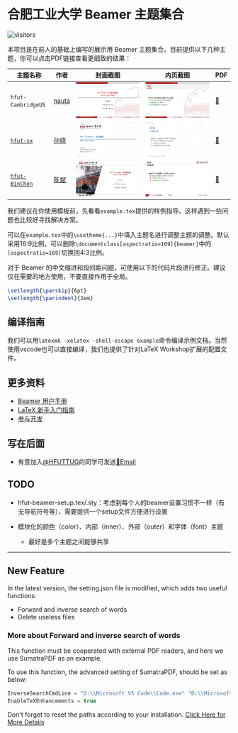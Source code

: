 # 合肥工业大学 Beamer 主题集合

![visitors](https://visitor-badge.glitch.me/badge?page_id=HFUTTUG.Beamer)

本项目是在前人的基础上编写的展示用 Beamer 主题集合。目前提供以下几种主题，你可以点击PDF链接查看更细致的结果：

| 主题名称             | 作者                            | 封面截图                                     | 内页截图                                     | PDF                          |
| ---------------- | ---------------------------------- | ---------------------------------------- | ---------------------------------------- | ---------------------------------------- |
| `hfut-CambridgeUS` | [nauta](https://github.com/nautaa) | ![hfut-CambridgeUS-front](https://github.com/HFUTTUG/HFUT-Beamer/raw/images/hfut-CambridgeUS-front.png) | ![hfut-CambridgeUS-inner](https://github.com/HFUTTUG/HFUT-Beamer/raw/images/hfut-CambridgeUS-inner.png) | [🔗](https://github.com/HFUTTUG/HFUT-Beamer/raw/images/hfut-CambridgeUS.pdf) |
| [`hfut-sx`](https://github.com/sxhfut/Beamer-HFUT) | [孙晓](https://github.com/sxhfut/)   | ![hfut-front](https://github.com/HFUTTUG/HFUT-Beamer/raw/images/hfut-sx-front.png) | ![hfut-inner](https://github.com/HFUTTUG/HFUT-Beamer/raw/images/hfut-sx-inner.png) | [🔗](https://github.com/HFUTTUG/HFUT-Beamer/raw/images/hfut-sx.pdf) |
| [`hfut-BinChen`](https://github.com/HFUT-BinChen/HFUT-Beamer) | [陈斌](https://github.com/HFUT-BinChen) | ![hfut-BinChen-front](https://github.com/HFUTTUG/HFUT-Beamer/raw/images/hfut-BinChen-front.png) | ![hfut-BinChen-inner](https://github.com/HFUTTUG/HFUT-Beamer/raw/images/hfut-BinChen-inner.png) | [🔗](https://github.com/HFUTTUG/HFUT-Beamer/raw/images/hfut-BinChen.pdf) |

我们建议在你使用模板前，先看看`example.tex`提供的样例指导。这样遇到一些问题也比较好寻找解决方案。

可以在`example.tex`中的`\usetheme{...}`中填入主题名进行调整主题的调整。默认采用16:9比例，可以删除`\documentclass[aspectratio=169]{beamer}`中的`[aspectratio=169]`切换回4:3比例。

对于 Beamer 的中文缩进和段间距问题，可使用以下的代码片段进行修正。建议仅在需要的地方使用，不要直接作用于全局。

```latex
\setlength{\parskip}{6pt}
\setlength{\parindent}{2em}
```

## 编译指南

我们可以用`latexmk -xelatex -shell-escape example`命令编译示例文档。当然使用vscode也可以直接编译，我们也提供了针对LaTeX Workshop扩展的配置文件。

## 更多资料

- [Beamer 用户手册](https://github.com/latexstudio/LaTeXPackages-CN/raw/master/beamer/beamer%E7%94%A8%E6%88%B7%E6%89%8B%E5%86%8C%EF%BC%88V3.24%EF%BC%89%E4%B8%AD%E8%AF%91%E7%89%88.pdf)
- [LaTeX 新手入门指南](https://github.com/HFUTTUG/HFUT_Thesis/wiki/新手指南)
- [参与开发](https://github.com/HFUTTUG/HFUT_Thesis/wiki/参与开发)

## 写在后面

- 有意加入[@HFUTTUG](https://github.com/HFUTTUG)的同学可发送[📧Email](mailto:hfuttug@163.com)

## TODO

- hfut-beamer-setup.tex/.sty：考虑到每个人的beamer设置习惯不一样（有无导航符号等），需要提供一个setup文件方便进行设置

- 模块化的颜色（color）、内部（inner）、外部（outer）和字体（font）主题

  - 最好是多个主题之间能够共享

---

## New Feature

In the latest version, the setting.json file is modified, which adds two useful functions:

- Forward and inverse search of words
- Delete useless files

### More about Forward and inverse search of words

This function must be cooperated with external PDF readers, and here we use SumatraPDF as an example.

To use this function, the advanced setting of SumatraPDF, should be set as below:

```java
InverseSearchCmdLine = "D:\\Microsoft VS Code\\Code.exe" "D:\\Microsoft VS Code\resources\\app\\out\\cli.js"  --ms-enable-electron-run-as-node -r -g "%f:%l"
EnableTeXEnhancements = true
```

Don't forget to reset the paths according to your installation.    [Click Here for More Details](https://github.com/James-Yu/LaTeX-Workshop/wiki)
